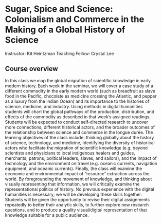 # Sugar, Spice and Science: Colonialism and Commerce in the Making of a Global History of Science

Instructor: Kit Heintzman 
Teaching Fellow: Crystal Lee 

## Course overview

In this class we map the global migration of scientific knowledge in early modern history. Each week in the seminar, we will cover a case study of a different commodity in the early modern world (such as breadfruit as slave food in the Pacific, chocolate as medicine crossing the Atlantic, and pepper as a luxury from the Indian Ocean) and its importance to the histories of science, medicine, and industry. Using methods in digital humanities students will chart the global pathways of the production, distribution, and effects of the commodity as described in that week’s assigned readings. Students will be expected to conduct self-directed research to uncover more connections, different historical actors, and the broader outcomes of the relationship between science and commerce in the longue durée. The learning objectives of the class include: thinking globally about the history of science, technology, and medicine, identifying the diversity of historical actors who facilitate the migration of scientific knowledge (e.g. beyond scientists and physicians to local indigenous healers and guides, merchants, patrons, political leaders, slaves, and sailors), and the impact of technology and the environment on travel (e.g. oceanic currents, navigation equipment, and oceanic currents). Finally, the class will examine the economic and environmental impact of “resource” extraction across the world. By foregrounding the movement of knowledge, and thinking about visually representing that information, we will critically examine the representational politics of history. No previous experience with the digital humanities is necessary; we will be developing these skills together. Students will be given the opportunity to revise their digital assignments repeatedly to better their analytic skills, to further explore new research questions, and to produce a quality visual/digital representation of that knowledge suitable for a public audience.
